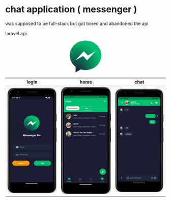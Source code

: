 # chat application ( messenger )

was supposed to be full-stack but got bored and abandoned the api

laravel api


<div align="center">
    <img height="100" src="./images/logo.svg">
</div>



|login                      |  home                     | chat                      |
|:-------------------------:|:-------------------------:|:-------------------------:|
|![](./images/login.png)    |    ![](./images/home.png) |     ![](./images/chat.png)|


